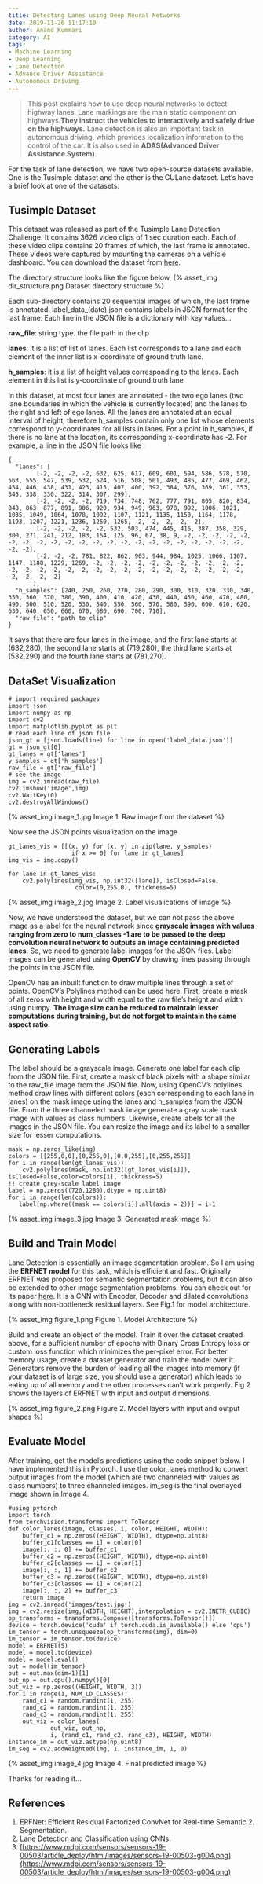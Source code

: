 ```yaml
---
title: Detecting Lanes using Deep Neural Networks
date: 2019-11-26 11:17:10
author: Anand Kummari
category: AI
tags:
- Machine Learning
- Deep Learning
- Lane Detection
- Advance Driver Assistance
- Autonomous Driving
---
```


> This post explains how to use deep neural networks to detect highway lanes. Lane markings are the main static component on highways.**They instruct the vehicles to interactively and safely drive on the highways.** Lane detection is also an important task in autonomous driving, which provides localization information to the control of the car. It is also used in **ADAS(Advanced Driver Assistance System)**.

For the task of lane detection, we have two open-source datasets available. One is the Tusimple dataset and the other is the CULane dataset. Let’s have a brief look at one of the datasets.

## Tusimple Dataset

This dataset was released as part of the Tusimple Lane Detection Challenge. It contains 3626 video clips of 1 sec duration each. Each of these video clips contains 20 frames of which, the last frame is annotated. These videos were captured by mounting the cameras on a vehicle dashboard. You can download the dataset from [here](https://github.com/TuSimple/tusimple-benchmark/issues/3).

The directory structure looks like the figure below,
{% asset_img dir_structure.png Dataset directory structure %}

Each sub-directory contains 20 sequential images of which, the last frame is annotated. label_data_(date).json contains labels in JSON format for the last frame. Each line in the JSON file is a dictionary with key values…

**raw_file**: string type. the file path in the clip

**lanes**: it is a list of list of lanes. Each list corresponds to a lane and each element of the inner list is x-coordinate of ground truth lane.

**h_samples**: it is a list of height values corresponding to the lanes. Each element in this list is y-coordinate of ground truth lane

In this dataset, at most four lanes are annotated - the two ego lanes (two lane boundaries in which the vehicle is currently located) and the lanes to the right and left of ego lanes. All the lanes are annotated at an equal interval of height, therefore h_samples contain only one list whose elements correspond to y-coordinates for all lists in lanes. For a point in h_samples, if there is no lane at the location, its corresponding x-coordinate has -2. For example, a line in the JSON file looks like :

```
{
  "lanes": [
        [-2, -2, -2, -2, 632, 625, 617, 609, 601, 594, 586, 578, 570, 563, 555, 547, 539, 532, 524, 516, 508, 501, 493, 485, 477, 469, 462, 454, 446, 438, 431, 423, 415, 407, 400, 392, 384, 376, 369, 361, 353, 345, 338, 330, 322, 314, 307, 299],
        [-2, -2, -2, -2, 719, 734, 748, 762, 777, 791, 805, 820, 834, 848, 863, 877, 891, 906, 920, 934, 949, 963, 978, 992, 1006, 1021, 1035, 1049, 1064, 1078, 1092, 1107, 1121, 1135, 1150, 1164, 1178, 1193, 1207, 1221, 1236, 1250, 1265, -2, -2, -2, -2, -2],
        [-2, -2, -2, -2, -2, 532, 503, 474, 445, 416, 387, 358, 329, 300, 271, 241, 212, 183, 154, 125, 96, 67, 38, 9, -2, -2, -2, -2, -2, -2, -2, -2, -2, -2, -2, -2, -2, -2, -2, -2, -2, -2, -2, -2, -2, -2, -2, -2],
        [-2, -2, -2, 781, 822, 862, 903, 944, 984, 1025, 1066, 1107, 1147, 1188, 1229, 1269, -2, -2, -2, -2, -2, -2, -2, -2, -2, -2, -2, -2, -2, -2, -2, -2, -2, -2, -2, -2, -2, -2, -2, -2, -2, -2, -2, -2, -2, -2, -2, -2]
       ],
  "h_samples": [240, 250, 260, 270, 280, 290, 300, 310, 320, 330, 340, 350, 360, 370, 380, 390, 400, 410, 420, 430, 440, 450, 460, 470, 480, 490, 500, 510, 520, 530, 540, 550, 560, 570, 580, 590, 600, 610, 620, 630, 640, 650, 660, 670, 680, 690, 700, 710],
  "raw_file": "path_to_clip"
}
```

It says that there are four lanes in the image, and the first lane starts at (632,280), the second lane starts at (719,280), the third lane starts at (532,290) and the fourth lane starts at (781,270).

## DataSet Visualization

```
# import required packages
import json
import numpy as np
import cv2
import matplotlib.pyplot as plt
# read each line of json file
json_gt = [json.loads(line) for line in open('label_data.json')]
gt = json_gt[0]
gt_lanes = gt['lanes']
y_samples = gt['h_samples']
raw_file = gt['raw_file']
# see the image
img = cv2.imread(raw_file)
cv2.imshow('image',img)
cv2.WaitKey(0)
cv2.destroyAllWindows()
```

{% asset_img image_1.jpg Image 1. Raw image from the dataset %}

Now see the JSON points visualization on the image

```
gt_lanes_vis = [[(x, y) for (x, y) in zip(lane, y_samples)
                  if x >= 0] for lane in gt_lanes]
img_vis = img.copy()

for lane in gt_lanes_vis:
    cv2.polylines(img_vis, np.int32([lane]), isClosed=False,
                   color=(0,255,0), thickness=5)
```

{% asset_img image_2.jpg Image 2. Label visualications of image %}

Now, we have understood the dataset, but we can not pass the above image as a label for the neural network since **grayscale images with values ranging from zero to num_classes -1 are to be passed to the deep convolution neural network to outputs an image containing predicted lanes**. So, we need to generate label images for the JSON files. Label images can be generated using **OpenCV** by drawing lines passing through the points in the JSON file.

OpenCV has an inbuilt function to draw multiple lines through a set of points. OpenCV’s Polylines method can be used here. First, create a mask of all zeros with height and width equal to the raw file’s height and width using numpy. **The image size can be reduced to maintain lesser computations during training, but do not forget to maintain the same aspect ratio**.

## Generating Labels

The label should be a grayscale image. Generate one label for each clip from the JSON file. First, create a mask of black pixels with a shape similar to the raw_file image from the JSON file. Now, using OpenCV’s polylines method draw lines with different colors (each corresponding to each lane in lanes) on the mask image using the lanes and h_samples from the JSON file. From the three channeled mask image generate a gray scale mask image with values as class numbers. Likewise, create labels for all the images in the JSON file. You can resize the image and its label to a smaller size for lesser computations.

```
mask = np.zeros_like(img)
colors = [[255,0,0],[0,255,0],[0,0,255],[0,255,255]]
for i in range(len(gt_lanes_vis)):
    cv2.polylines(mask, np.int32([gt_lanes_vis[i]]), isClosed=False,color=colors[i], thickness=5)
!! create grey-scale label image
label = np.zeros((720,1280),dtype = np.uint8)
for i in range(len(colors)):
   label[np.where((mask == colors[i]).all(axis = 2))] = i+1
```
{% asset_img image_3.jpg Image 3. Generated mask image %}

## Build and Train Model

Lane Detection is essentially an image segmentation problem. So I am using the **ERFNET model** for this task, which is efficient and fast. Originally ERFNET was proposed for semantic segmentation problems, but it can also be extended to other image segmentation problems. You can check out for its paper [here](https://ieeexplore.ieee.org/abstract/document/8063438). It is a CNN with Encoder, Decoder and dilated convolutions along with non-bottleneck residual layers. See Fig.1 for model architecture.

{% asset_img figure_1.png Figure 1. Model Architecture %}

Build and create an object of the model. Train it over the dataset created above, for a sufficient number of epochs with Binary Cross Entropy loss or custom loss function which minimizes the per-pixel error. For better memory usage, create a dataset generator and train the model over it. Generators remove the burden of loading all the images into memory (if your dataset is of large size, you should use a generator) which leads to eating up of all memory and the other processes can’t work properly. Fig 2 shows the layers of ERFNET with input and output dimensions.

{% asset_img figure_2.png Figure 2. Model layers with input and output shapes %}

## Evaluate Model

After training, get the model’s predictions using the code snippet below. I have implemented this in Pytorch. I use the color_lanes method to convert output images from the model (which are two channeled with values as class numbers) to three channeled images. im_seg is the final overlayed image shown in Image 4.

```
#using pytorch
import torch
from torchvision.transforms import ToTensor
def color_lanes(image, classes, i, color, HEIGHT, WIDTH):
    buffer_c1 = np.zeros((HEIGHT, WIDTH), dtype=np.uint8)
    buffer_c1[classes == i] = color[0]
    image[:, :, 0] += buffer_c1
    buffer_c2 = np.zeros((HEIGHT, WIDTH), dtype=np.uint8)
    buffer_c2[classes == i] = color[1]
    image[:, :, 1] += buffer_c2
    buffer_c3 = np.zeros((HEIGHT, WIDTH), dtype=np.uint8)
    buffer_c3[classes == i] = color[2]
    image[:, :, 2] += buffer_c3
    return image
img = cv2.imread('images/test.jpg') 
img = cv2.resize(img,(WIDTH, HEIGHT),interpolation = cv2.INETR_CUBIC)
op_transforms = transforms.Compose([transforms.ToTensor()])
device = torch.device('cuda' if torch.cuda.is_available() else 'cpu')
im_tensor = torch.unsqueeze(op_transforms(img), dim=0)
im_tensor = im_tensor.to(device)
model = ERFNET(5)
model = model.to(device)
model = model.eval()
out = model(im_tensor)
out = out.max(dim=1)[1]
out_np = out.cpu().numpy()[0]
out_viz = np.zeros((HEIGHT, WIDTH, 3))
for i in range(1, NUM_LD_CLASSES):
    rand_c1 = random.randint(1, 255)
    rand_c2 = random.randint(1, 255)
    rand_c3 = random.randint(1, 255)
    out_viz = color_lanes(
            out_viz, out_np,
            i, (rand_c1, rand_c2, rand_c3), HEIGHT, WIDTH)
instance_im = out_viz.astype(np.uint8)
im_seg = cv2.addWeighted(img, 1, instance_im, 1, 0)
```

{% asset_img image_4.jpg Image 4. Final predicted image %}

Thanks for reading it…

## References

1. ERFNet: Efficient Residual Factorized ConvNet for Real-time Semantic 2. Segmentation.
2. Lane Detection and Classification using CNNs.
3. [https://www.mdpi.com/sensors/sensors-19-00503/article_deploy/html/images/sensors-19-00503-g004.png](https://www.mdpi.com/sensors/sensors-19-00503/article_deploy/html/images/sensors-19-00503-g004.png)

